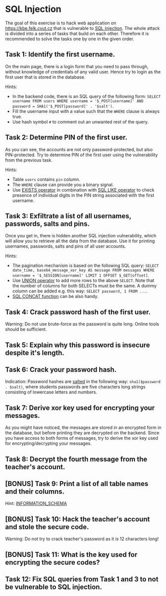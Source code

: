 # SQL Injection

The goal of this exercise is to hack web application on <https://kbe.felk.cvut.cz> that is vulnerable to [SQL injection](https://en.wikipedia.org/wiki/SQL_injection). The whole attack is divided into a series of tasks that build on each other. Therefore it is recommended to solve the tasks one by one in the given order.

## Task 1: Identify the first username.

On the main page, there is a login form that you need to pass through, without knowledge of credentials of any valid user. Hence try to login as the first user that is stored in the database.

Hints:
- In the backend code, there is an SQL query of the following form: `SELECT username FROM users WHERE username = '$_POST[username]' AND password = SHA1('$_POST[password]' . '$salt')`.
- Fill the username input with a value such that the `WHERE` clause is always true.
- Use hash symbol `#` to comment out an unwanted rest of the query.

## Task 2: Determine PIN of the first user.

As you can see, the accounts are not only password-protected, but also PIN-protected. Try to determine PIN of the first user using the vulnerability from the previous task.

Hints:
- Table `users` contains `pin` column.
- The `WHERE` clause can provide you a binary signal.
- Use [EXISTS operator](https://www.w3schools.com/sql/sql_exists.asp) in combination with [SQL LIKE operator](https://www.w3schools.com/sql/sql_like.asp) to check presence of individual digits in the PIN string associated with the first username.

## Task 3: Exfiltrate a list of all usernames, passwords, salts and pins.

Once you get in, there is hidden another SQL injection vulnerability, which will allow you to retrieve all the data from the database. Use it for printing usernames, passwords, salts and pins of all user accounts.

Hints:
- The pagination mechanism is based on the following SQL query: `SELECT date_time, base64_message_xor_key AS message FROM messages WHERE username = '$_SESSION[username]' LIMIT 1 OFFSET $_GET[offset]`.
- Use [UNION operator](https://www.w3schools.com/sql/sql_union.asp) to add more rows to the above `SELECT`. Note that the number of columns for both SELECTs must be the same. A dummy column can be added e.g. this way: `SELECT password, 1 FROM ...`.
- [SQL CONCAT function](https://www.w3schools.com/sql/func_sqlserver_concat.asp) can be also handy. 

## Task 4: Crack password hash of the first user.

Warning: Do not use brute-force as the password is quite long. Online tools should be sufficient.

## Task 5: Explain why this password is insecure despite it's length.

## Task 6: Crack your password hash.

Indication: Password hashes are [salted](https://en.wikipedia.org/wiki/Salt_(cryptography)) in the following way: `sha1($password . $salt)`, where students passwords are five characters long strings consisting of lowercase letters and numbers.

## Task 7: Derive xor key used for encrypting your messages.

As you might have noticed, the messages are stored in an encrypted form in the database, but before printing they are decrypted on the backend. Since you have access to both forms of messages, try to derive the xor key used for encrypting/decrypting your messages.

## Task 8: Decrypt the fourth message from the teacher's account.

## [BONUS] Task 9: Print a list of all table names and their columns.

Hint: [INFORMATION_SCHEMA](https://dev.mysql.com/doc/refman/5.5/en/tables-table.html)

## [BONUS] Task 10: Hack the teacher's account and stole the secure code.

Warning: Do not try to crack teacher's password as it is 12 characters long!

## [BONUS] Task 11: What is the key used for encrypting the secure codes?

## Task 12: Fix SQL queries from Task 1 and 3 to not be vulnerable to SQL injection.
